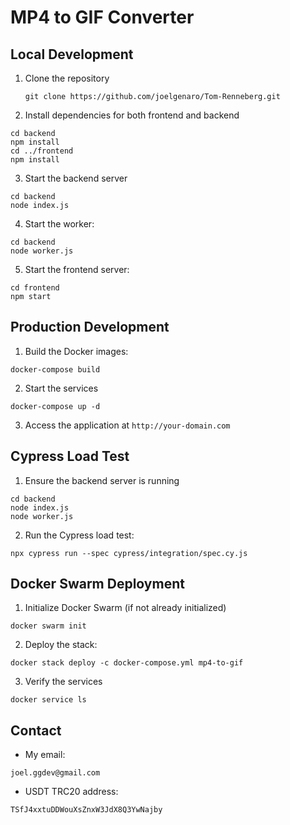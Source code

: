 # MP4 to GIF Converter

## Local Development

1. Clone the repository
   ```
   git clone https://github.com/joelgenaro/Tom-Renneberg.git
   ```
2. Install dependencies for both frontend and backend

```
cd backend
npm install
cd ../frontend
npm install
```

3. Start the backend server

```
cd backend
node index.js
```

4. Start the worker:

```
cd backend
node worker.js
```

5. Start the frontend server:

```
cd frontend
npm start
```

## Production Development

1. Build the Docker images:

```
docker-compose build
```

2. Start the services

```
docker-compose up -d
```

3. Access the application at `http://your-domain.com`

## Cypress Load Test

1. Ensure the backend server is running
```
cd backend
node index.js
node worker.js
```
2. Run the Cypress load test:
```
npx cypress run --spec cypress/integration/spec.cy.js
```

## Docker Swarm Deployment

1. Initialize Docker Swarm (if not already initialized)
```
docker swarm init
```
2. Deploy the stack:
```
docker stack deploy -c docker-compose.yml mp4-to-gif
```
3. Verify the services
```
docker service ls
```

## Contact 

- My email:

```
joel.ggdev@gmail.com
```

- USDT TRC20 address:

```
TSfJ4xxtuDDWouXsZnxW3JdX8Q3YwNajby
```
